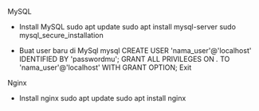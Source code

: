 MySQL
- Install MySQL
sudo apt update 
sudo apt install mysql-server 
sudo mysql_secure_installation

- Buat user baru di MySql
mysql
CREATE USER 'nama_user'@'localhost' IDENTIFIED BY 'passwordmu';
GRANT ALL PRIVILEGES ON *.* TO 'nama_user'@'localhost' WITH GRANT OPTION;
Exit

Nginx
- Install nginx
sudo apt update
sudo apt install nginx
